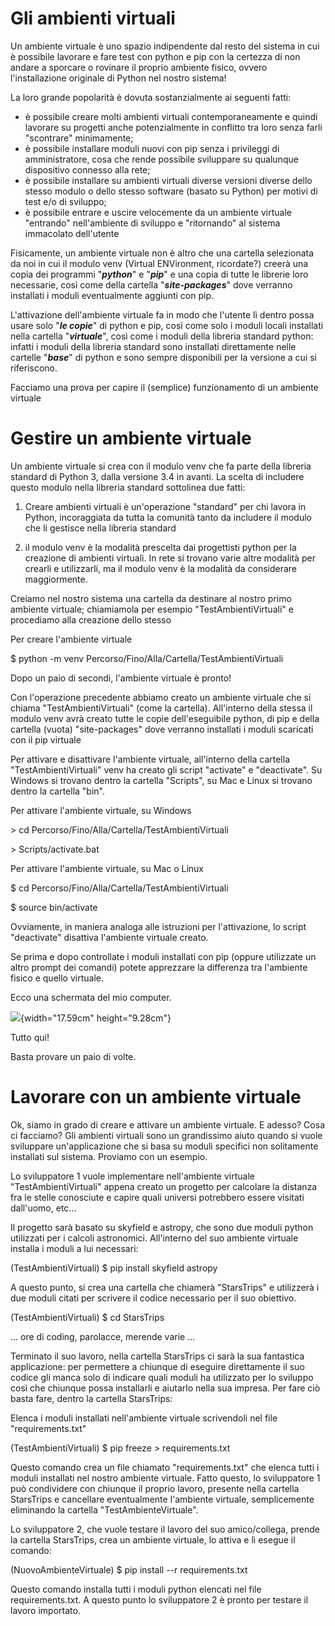 # Gli ambienti virtuali

Un ambiente virtuale è uno spazio indipendente dal resto del sistema in
cui è possibile lavorare e fare test con python e pip con la certezza di
non andare a sporcare o rovinare il proprio ambiente fisico, ovvero
l'installazione originale di Python nel nostro sistema!

La loro grande popolarità è dovuta sostanzialmente ai seguenti fatti:

-   è possibile creare molti ambienti virtuali contemporaneamente e
    quindi lavorare su progetti anche potenzialmente in conflitto tra
    loro senza farli "scontrare" minimamente;
-   è possibile installare moduli nuovi con pip senza i privileggi di
    amministratore, cosa che rende possibile sviluppare su qualunque
    dispositivo connesso alla rete;
-   è possibile installare su ambienti virtuali diverse versioni diverse
    dello stesso modulo o dello stesso software (basato su Python) per
    motivi di test e/o di sviluppo;
-   è possibile entrare e uscire velocemente da un ambiente virtuale
    "entrando" nell'ambiente di sviluppo e "ritornando" al sistema
    immacolato dell'utente

Fisicamente, un ambiente virtuale non è altro che una cartella
selezionata da noi in cui il modulo venv (Virtual ENVironment,
ricordate?) creerà una copia dei programmi "***python***" e "***pip***"
e una copia di tutte le librerie loro necessarie, così come della
cartella "***site-packages***" dove verranno installati i moduli
eventualmente aggiunti con pip.

L'attivazione dell'ambiente virtuale fa in modo che l'utente lì dentro
possa usare solo "***le copie***" di python e pip, così come solo i
moduli locali installati nella cartella "***virtuale***", così come i
moduli della libreria standard python: infatti i moduli della libreria
standard sono installati direttamente nelle cartelle "***base***" di
python e sono sempre disponibili per la versione a cui si riferiscono.

Facciamo una prova per capire il (semplice) funzionamento di un ambiente
virtuale

# Gestire un ambiente virtuale

Un ambiente virtuale si crea con il modulo venv che fa parte della
libreria standard di Python 3, dalla versione 3.4 in avanti. La scelta
di includere questo modulo nella libreria standard sottolinea due fatti:

1.  Creare ambienti virtuali è un'operazione "standard" per chi lavora
    in Python, incoraggiata da tutta la comunità tanto da includere il
    modulo che li gestisce nella libreria standard

2.  il modulo venv è la modalità prescelta dai progettisti python per la
    creazione di ambienti virtuali. In rete si trovano varie altre
    modalità per crearli e utilizzarli, ma il modulo venv è la modalità
    da considerare maggiormente.

Creiamo nel nostro sistema una cartella da destinare al nostro primo
ambiente virtuale; chiamiamola per esempio "TestAmbientiVirtuali" e
procediamo alla creazione dello stesso

Per creare l'ambiente virtuale

\$ python -m venv Percorso/Fino/Alla/Cartella/TestAmbientiVirtuali

Dopo un paio di secondi, l'ambiente virtuale è pronto!

Con l'operazione precedente abbiamo creato un ambiente virtuale che si
chiama "TestAmbientiVirtuali" (come la cartella). All'interno della
stessa il modulo venv avrà creato tutte le copie dell'eseguibile python,
di pip e della cartella (vuota) "site-packages" dove verranno installati
i moduli scaricati con il pip virtuale

Per attivare e disattivare l'ambiente virtuale, all'interno della
cartella "TestAmbientiVirtuali" venv ha creato gli script "activate" e
"deactivate". Su Windows si trovano dentro la cartella "Scripts", su Mac
e Linux si trovano dentro la cartella "bin".

Per attivare l'ambiente virtuale, su Windows

\> cd Percorso/Fino/Alla/Cartella/TestAmbientiVirtuali

\> Scripts/activate.bat

Per attivare l'ambiente virtuale, su Mac o Linux

\$ cd Percorso/Fino/Alla/Cartella/TestAmbientiVirtuali

\$ source bin/activate

Ovviamente, in maniera analoga alle istruzioni per l'attivazione, lo
script "deactivate" disattiva l'ambiente virtuale creato.

Se prima e dopo controllate i moduli installati con pip (oppure
utilizzate un altro prompt dei comandi) potete apprezzare la differenza
tra l'ambiente fisico e quello virtuale.

Ecco una schermata del mio computer.

![](Pictures/1000000000000320000001BA42B9D339B37B976E.jpg){width="17.59cm"
height="9.28cm"}

Tutto qui!

Basta provare un paio di volte.

# Lavorare con un ambiente virtuale

Ok, siamo in grado di creare e attivare un ambiente virtuale. E adesso?
Cosa ci facciamo? Gli ambienti virtuali sono un grandissimo aiuto quando
si vuole sviluppare un'applicazione che si basa su moduli specifici non
solitamente installati sul sistema. Proviamo con un esempio.

Lo sviluppatore 1 vuole implementare nell'ambiente virtuale
"TestAmbientiVirtuali" appena creato un progetto per calcolare la
distanza fra le stelle conosciute e capire quali universi potrebbero
essere visitati dall'uomo, etc...

Il progetto sarà basato su skyfield e astropy, che sono due moduli
python utilizzati per i calcoli astronomici. All'interno del suo
ambiente virtuale installa i moduli a lui necessari:

(TestAmbientiVirtuali) \$ pip install skyfield astropy

A questo punto, si crea una cartella che chiamerà "StarsTrips" e
utilizzerà i due moduli citati per scrivere il codice necessario per il
suo obiettivo.

(TestAmbientiVirtuali) \$ cd StarsTrips

... ore di coding, parolacce, merende varie ...

Terminato il suo lavoro, nella cartella StarsTrips ci sarà la sua
fantastica applicazione: per permettere a chiunque di eseguire
direttamente il suo codice gli manca solo di indicare quali moduli ha
utilizzato per lo sviluppo così che chiunque possa installarli e
aiutarlo nella sua impresa. Per fare ciò basta fare, dentro la cartella
StarsTrips:

Elenca i moduli installati nell'ambiente virtuale scrivendoli nel file
"requirements.txt"

(TestAmbientiVirtuali) \$ pip freeze \> requirements.txt

Questo comando crea un file chiamato "requirements.txt" che elenca tutti
i moduli installati nel nostro ambiente virtuale. Fatto questo, lo
sviluppatore 1 può condividere con chiunque il proprio lavoro, presente
nella cartella StarsTrips e cancellare eventualmente l'ambiente
virtuale, semplicemente eliminando la cartella "TestAmbienteVirtuale".

Lo sviluppatore 2, che vuole testare il lavoro del suo amico/collega,
prende la cartella StarsTrips, crea un ambiente virtuale, lo attiva e lì
esegue il comando:

(NuovoAmbienteVirtuale) \$ pip install --r requirements.txt

Questo comando installa tutti i moduli python elencati nel file
requirements.txt. A questo punto lo sviluppatore 2 è pronto per testare
il lavoro importato.
